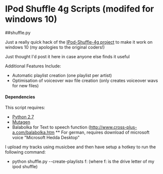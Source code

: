 # IPod Shuffle 4g Scripts (modifed for windows 10)

##shuffle.py

Just a really quick hack of the [IPod-Shuffle-4g project](https://github.com/nims11/IPod-Shuffle-4g) to make it work on windows 10
(my apologies to the original coders!)

Just thought I'd post it here in case anyone else finds it useful

Additional Features Include:
* Automatic playlist creation (one playlist per artist)
* Optimisation of voiceover wav file creation (only creates voiceover wavs for new files)

#### Dependencies

This script requires:

* [Python 2.7](http://www.python.org/download/releases/2.7/)
* [Mutagen](https://code.google.com/p/mutagen/)
* Balabolka for Text to speech function (http://www.cross-plus-a.com/balabolka.htm
** For german, requires download of microsoft voice "Microsoft Hedda Desktop"

I upload my tracks using musicbee and then have setup a hotkey to run the following command:
* python shuffle.py --create-playlists f: (where f: is the drive letter of my ipod shuffle)
